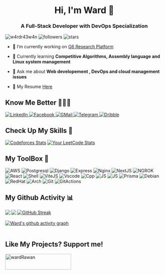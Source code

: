 <h1 align="center">Hi, I'm Ward 👋</h1>
<h3 align="center">A Full-Stack Developer with DevOps Specialization</h3>

<p align="left"> 
  <img src="https://komarev.com/ghpvc/?username=w4rdr43w4n&label=Profile%20views&color=ff8234&style=flat" alt="w4rdr43w4n" /> 
  <img alt="followers" src="https://img.shields.io/github/followers/w4rdr43w4n?label=Followers&style=social">
  <img src="https://img.shields.io/github/stars/w4rdr43w4n?label=Stars" alt="stars">
</p>

- 🔭 I’m currently working on [G6 Research Platform](https://github.com/w4rdr43w4n/G6Latest)

- 🌱 Currently learning **Competitive Algorithms, Assembly language and Linux system management**

- 💬 Ask me about **Web developement , DevOps and cloud management issues**

- 📄 My Resume [Here](https://drive.google.com/file/d/1HjNSyAanv3l5reKfXd1IBjPQgQ9V3kAl/view?usp=drive_link)


## Know Me Better 🧑🏻‍💻

<p align="left">
  <!-- LinkedIn -->
  <a href="https://www.linkedin.com/in/ward-raawan-857260314" target="_blank">
    <img src="https://img.shields.io/badge/LinkedIn-0077B5?style=flat-square&logo=linkedin&logoColor=white" alt="LinkedIn">
  </a>
  <!-- Facebook -->
  <a href="https://www.facebook.com/profile.php?id=100079735433794&mibextid=ZbWKwL" target="_blank">
    <img src="https://img.shields.io/badge/Facebook-%231877F2.svg?&style=flat-square&logo=facebook&logoColor=white" alt="Facebook">
  </a>
  <!-- GMail -->
  <a href="mailto:wardrawan535@gmail.com" target="_blank">
    <img src="https://img.shields.io/badge/Gmail-D14836?style=flat-square&logo=gmail&logoColor=white" alt="GMail">
  </a>
  <!-- Telegram -->
  <a href="https://t.me/WHEXEHWz" target="_blank">
    <img src="https://img.shields.io/badge/Telegram-2CA5E0?style=flat-square&logo=telegram&logoColor=whitee" alt="Telegram">
  </a>
  <!-- Dribble -->
  <a href="https://dribbble.com/ward_r3" target="_blank">
    <img src="https://img.shields.io/badge/Dribbble-EA4C89?style=flat-square&logo=dribbble&logoColor=white" alt="Dribble" />
  </a>
</p>

## Check Up My Skills 💪
  [![Codeforces Stats](https://codeforces-readme-stats.vercel.app/api/card?username=IwxwI&theme=tokyonight)](https://codeforces.com/profile/IwxwI)
  [![Your LeetCode Stats](https://leetcode-badge-sage.vercel.app/badge/ward_r3?theme=tokyo-night)](https://leetcode.com/u/ward_r3/)

## My ToolBox 🧰
<p align="left">
<!-- AWS -->
  <img alt="AWS" src="https://img.shields.io/badge/Amazon_AWS-FF9900F?style=for-the-badge&logo=amazonaws&logoColor=white">
<!-- Postrgresql -->
  <img alt="Postgresql" src="https://img.shields.io/badge/PostgreSQL-316192?style=for-the-badge&logo=postgresql&logoColor=white">
<!-- Django -->
  <img alt="Django" src="https://img.shields.io/badge/Django-092E20?style=for-the-badge&logo=django&logoColor=green">
<!-- Express -->
  <img alt="Express" src="https://img.shields.io/badge/Express%20js-000000?style=for-the-badge&logo=express&logoColor=white">
<!-- NGINX -->
  <img alt="Nginx" src="https://img.shields.io/badge/Nginx-009639?style=for-the-badge&logo=nginx&logoColor=white">
<!-- NextJS -->
  <img alt="NextJS" src="https://img.shields.io/badge/next%20js-000000?style=for-the-badge&logo=nextdotjs&logoColor=white">

<!-- NGROK -->
  <img alt="NGROK" src="https://img.shields.io/badge/ngrok-140648?style=for-the-badge&logo=Ngrok&logoColor=white">
<!-- React -->
  <img alt="React" src="https://img.shields.io/badge/React-20232A?style=for-the-badge&logo=react&logoColor=61DAFB">
<!-- Shell -->
  <img alt="Shell" src="https://img.shields.io/badge/Shell_Script-121011?style=for-the-badge&logo=gnu-bash&logoColor=white">
<!-- ViteJS -->
  <img alt="ViteJS" src="https://img.shields.io/badge/Vite-B73BFE?style=for-the-badge&logo=vite&logoColor=FFD62E">
<!-- VSCODE -->
  <img alt="Vscode" src="https://img.shields.io/badge/VSCode-0078D4?style=for-the-badge&logo=visual%20studio%20code&logoColor=white">
<!-- C++ -->
  <img alt="Cpp" src="https://img.shields.io/badge/C%2B%2B-00599C?style=for-the-badge&logo=c%2B%2B&logoColor=white">
<!-- TS -->
  <img alt="JS" src="https://img.shields.io/badge/TypeScript-007ACC?style=for-the-badge&logo=typescript&logoColor=white"> 
<!-- Python -->
  <img alt="JS" src="https://img.shields.io/badge/Python-FFD43B?style=for-the-badge&logo=python&logoColor=blue"> 
<!-- Prisma -->
  <img alt="Prisma" src="https://img.shields.io/badge/Prisma-3982CE?style=for-the-badge&logo=Prisma&logoColor=white"> 
<!-- Debian -->
  <img alt="Debian" src="https://img.shields.io/badge/Debian-A81D33?style=for-the-badge&logo=debian&logoColor=white"> 
<!-- RedHat -->
  <img alt="RedHat" src="https://img.shields.io/badge/Red%20Hat-EE0000?style=for-the-badge&logo=redhat&logoColor=white"> 
<!-- Arch -->
  <img alt="Arch" src="https://img.shields.io/badge/Arch_Linux-1793D1?style=for-the-badge&logo=arch-linux&logoColor=white"> 
<!-- Git -->
  <img alt="Git" src="https://img.shields.io/badge/GIT-E44C30?style=for-the-badge&logo=git&logoColor=white"> 
<!-- Github Actions -->
  <img alt="GitActions" src="https://img.shields.io/badge/Github%20Actions-282a2e?style=for-the-badge&logo=githubactions&logoColor=367cfe"> 
</p>

## My Github Activity 📊
[![GitHub Streak](https://streak-stats.demolab.com/?user=w4rdr43w4n&theme=radical)](https://git.io/streak-stats)
<a href="https://github.com/w4rdr43w4n">
  <img align="left" src="https://github-readme-stats.vercel.app/api?username=w4rdr43w4n&show_icons=true&theme=radical" />
</a>
<a href="https://github.com/w4rdr43w4n">
  <img align="left" src="https://github-readme-stats.vercel.app/api/top-langs/?username=w4rdr43w4n&layout=compact&theme=radical" />
</a>
<br><br>
[![Ward's github activity graph](https://github-readme-activity-graph.vercel.app/graph?username=w4rdr43w4n&theme=github-compact)](https://github.com/w4rdr43w4n)
<br><br>

## Like My Projects? Support me!
<a href="https://www.buymeacoffee.com/wardRawan"> 
  <img align="left" src="https://cdn.buymeacoffee.com/buttons/v2/default-yellow.png" height="50" width="210" alt="wardRawan" />
</a>
